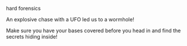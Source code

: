 hard forensics

An explosive chase with a UFO led us to a wormhole!

Make sure you have your bases covered before you head in and find the secrets hiding inside!
